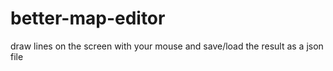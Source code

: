 # better-map-editor
draw lines on the screen with your mouse and save/load the result as a json file
